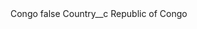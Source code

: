 <?xml version="1.0" encoding="UTF-8"?>
<CustomMetadata xmlns="http://soap.sforce.com/2006/04/metadata" xmlns:xsi="http://www.w3.org/2001/XMLSchema-instance" xmlns:xsd="http://www.w3.org/2001/XMLSchema">
    <label>Congo</label>
    <protected>false</protected>
    <values>
        <field>Country__c</field>
        <value xsi:type="xsd:string">Republic of Congo</value>
    </values>
</CustomMetadata>
